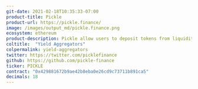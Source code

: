 ```yaml
---
git-date: 2021-02-18T10:35:33-07:00
product-title: Pickle
product-url: https://pickle.finance/
image: /images/output_md/pickle.finance.png
ecosystem: ethereum
product-description: Pickle allow users to deposit tokens from liquidity pools such as Uniswap or Curve, and then execute sophisticated strategies that maximize the returns of the depositor
coltitle:  "Yield Aggregators"
colpermalink: yield-aggregators
twitter: https://twitter.com/picklefinance
github: https://github.com/pickle-finance
ticker: PICKLE
contract: "0x429881672b9ae42b8eba0e26cd9c73711b891ca5"
decimals: 18
---
```

